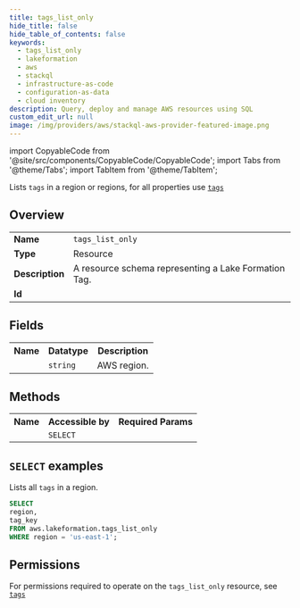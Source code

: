 ```yaml
---
title: tags_list_only
hide_title: false
hide_table_of_contents: false
keywords:
  - tags_list_only
  - lakeformation
  - aws
  - stackql
  - infrastructure-as-code
  - configuration-as-data
  - cloud inventory
description: Query, deploy and manage AWS resources using SQL
custom_edit_url: null
image: /img/providers/aws/stackql-aws-provider-featured-image.png
---
```


import CopyableCode from '@site/src/components/CopyableCode/CopyableCode';
import Tabs from '@theme/Tabs';
import TabItem from '@theme/TabItem';

Lists <code>tags</code> in a region or regions, for all properties use <a href="/providers/aws/serviceName/tags/"><code>tags</code></a>

## Overview
<table><tbody>
<tr><td><b>Name</b></td><td><code>tags_list_only</code></td></tr>
<tr><td><b>Type</b></td><td>Resource</td></tr>
<tr><td><b>Description</b></td><td>A resource schema representing a Lake Formation Tag.</td></tr>
<tr><td><b>Id</b></td><td><CopyableCode code="aws.lakeformation.tags_list_only" /></td></tr>
</tbody></table>

## Fields
<table><tbody><tr><th>Name</th><th>Datatype</th><th>Description</th></tr><tr><td><CopyableCode code="region" /></td><td><code>string</code></td><td>AWS region.</td></tr>
</tbody></table>

## Methods

<table><tbody>
  <tr>
    <th>Name</th>
    <th>Accessible by</th>
    <th>Required Params</th>
  </tr>
  <tr>
    <td><CopyableCode code="list_resources" /></td>
    <td><code>SELECT</code></td>
    <td><CopyableCode code="region" /></td>
  </tr>
</tbody></table>

## `SELECT` examples
Lists all <code>tags</code> in a region.
```sql
SELECT
region,
tag_key
FROM aws.lakeformation.tags_list_only
WHERE region = 'us-east-1';
```


## Permissions

For permissions required to operate on the <code>tags_list_only</code> resource, see <a href="/providers/aws/lakeformation/tags/#permissions"><code>tags</code></a>

